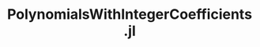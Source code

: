 ---
title: "PolynomialsWithIntegerCoefficients.jl"
description: "Polynomial arithmetic and factorization for polynomials with integer coefficients built in Julia"
externalUrl: "https://github.com/LimaoC/PolynomialsWithIntegerCoefficients.jl"
---